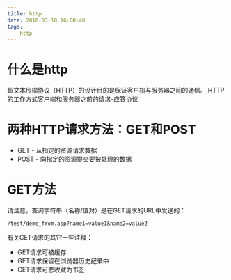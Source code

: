 ```yaml
---
title: http
date: 2018-03-18 16:08:48
tags:
    http
---
```


# 什么是http

超文本传输协议（HTTP）的设计目的是保证客户机与服务器之间的通信。
HTTP的工作方式客户端和服务器之前的请求-应答协议

# 两种HTTP请求方法：GET和POST

- GET - 从指定的资源请求数据
- POST - 向指定的资源提交要被处理的数据

# GET方法

请注意，查询字符串（名称/值对）是在GET请求的URL中发送的：
	
	/test/deme_from.asp?name1=value1&name2=value2

有关GET请求的其它一些注释：

- GET请求可被缓存
- GET请求保留在浏览器历史纪录中
- GET请求可悲收藏为书签